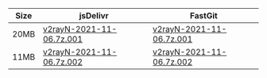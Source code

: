 |    Size   |     jsDelivr  | FastGit |
|  ---  |  ---  |  ---  |
| 20MB | [v2rayN-2021-11-06.7z.001](https://cdn.jsdelivr.net/gh/appleians/Keka@main/v2rayN-2021-11-06.7z.001) | [v2rayN-2021-11-06.7z.001](https://raw.fastgit.org/appleians/Keka/main/v2rayN-2021-11-06.7z.001) |
| 11MB | [v2rayN-2021-11-06.7z.002](https://cdn.jsdelivr.net/gh/appleians/Keka@main/v2rayN-2021-11-06.7z.002) | [v2rayN-2021-11-06.7z.002](https://raw.fastgit.org/appleians/Keka/main/v2rayN-2021-11-06.7z.002) |
